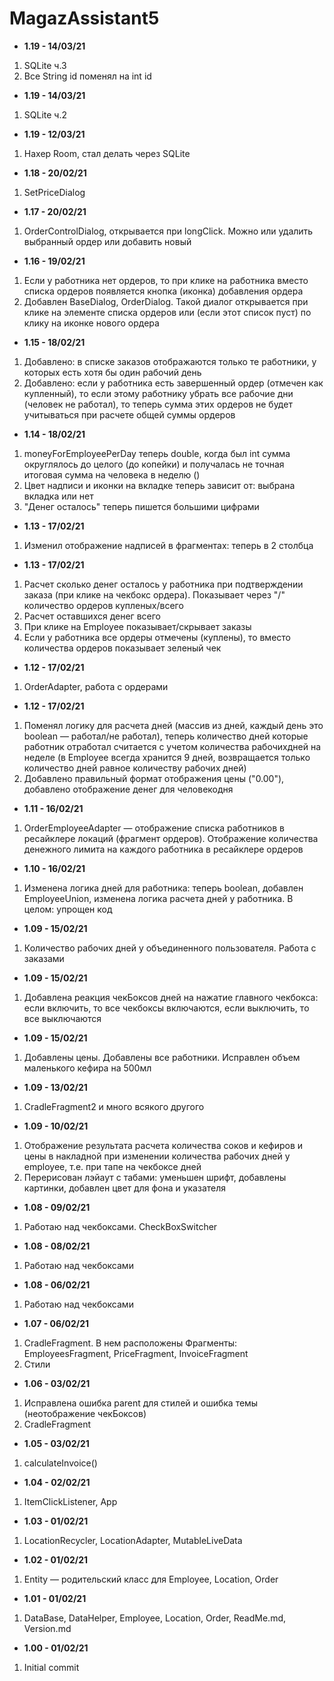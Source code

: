 # MagazAssistant5

* <b>1.19 - 14/03/21</b>
1. SQLite ч.3
2. Все String id поменял на int id
* <b>1.19 - 14/03/21</b>
1. SQLite ч.2
* <b>1.19 - 12/03/21</b>
1. Нахер Room, стал делать через SQLite
* <b>1.18 - 20/02/21</b>
1. SetPriceDialog
* <b>1.17 - 20/02/21</b>
1. OrderControlDialog, открывается при longClick. Можно или удалить выбранный ордер или добавить новый
* <b>1.16 - 19/02/21</b>
1. Если у работника нет ордеров, то при клике на работника вместо списка ордеров появляется кнопка (иконка) добавления ордера
2. Добавлен BaseDialog, OrderDialog. Такой диалог открывается при клике на элементе списка ордеров или (если этот список пуст) по клику на иконке нового ордера
* <b>1.15 - 18/02/21</b>
1. Добавлено: в списке заказов отображаются только те работники, у которых есть хотя бы один рабочий день
2. Добавлено: если у работника есть завершенный ордер (отмечен как купленный), то если этому работнику убрать все рабочие дни (человек не работал), то теперь сумма этих ордеров не будет учитываться при расчете общей суммы ордеров
* <b>1.14 - 18/02/21</b>
1. moneyForEmployeePerDay теперь double, когда был int сумма округлялось до целого (до копейки) и получалась не точная итоговая сумма на человека в неделю ()
2. Цвет надписи и иконки на вкладке теперь зависит от: выбрана вкладка или нет
3. "Денег осталось" теперь пишется большими цифрами
* <b>1.13 - 17/02/21</b>
1. Изменил отображение надписей в фрагментах: теперь в 2 столбца
* <b>1.13 - 17/02/21</b>
1. Расчет сколько денег осталось у работника при подтверждении заказа (при клике на чекбокс ордера). Показывает через "/" количество ордеров купленых/всего
2. Расчет оставшихся денег всего
3. При клике на Employee показывает/скрывает заказы
4. Если у работника все ордеры отмечены (куплены), то вместо количества ордеров показывает зеленый чек
* <b>1.12 - 17/02/21</b>
1. OrderAdapter, работа с ордерами
* <b>1.12 - 17/02/21</b>
1. Поменял логику для расчета дней (массив из дней, каждый день это boolean — работал/не работал), теперь количество дней которые работник отработал считается с учетом количества рабочихдней на неделе (в Employee всегда хранится 9 дней, возвращается только количество дней равное количеству рабочих дней)
2. Добавлено правильный формат отображения цены ("0.00"), добавлено отображение денег для человекодня
* <b>1.11 - 16/02/21</b>
1. OrderEmployeeAdapter — отображение списка работников в ресайклере локаций (фрагмент ордеров). Отображение количества денежного лимита на каждого работника в ресайклере ордеров
* <b>1.10 - 16/02/21</b>
1. Изменена логика дней для работника: теперь boolean, добавлен EmployeeUnion, изменена логика расчета дней у работника. В целом: упрощен код
* <b>1.09 - 15/02/21</b>
1. Количество рабочих дней у объединенного пользователя. Работа с заказами
* <b>1.09 - 15/02/21</b>
1. Добавлена реакция чекБоксов дней на нажатие главного чекбокса: если включить, то все чекбоксы включаются, если выключить, то все выключаются
* <b>1.09 - 15/02/21</b>
1. Добавлены цены. Добавлены все работники. Исправлен объем маленького кефира на 500мл
* <b>1.09 - 13/02/21</b>
1. CradleFragment2 и много всякого другого
* <b>1.09 - 10/02/21</b>
1. Отображение результата расчета количества соков и кефиров и цены в накладной при изменении количества рабочих дней у employee, т.е. при тапе на чекбоксе дней
2. Перерисован лэйаут с табами: уменьшен шрифт, добавлены картинки, добавлен цвет для фона и указателя
* <b>1.08 - 09/02/21</b>
1. Работаю над чекбоксами. CheckBoxSwitcher
* <b>1.08 - 08/02/21</b>
1. Работаю над чекбоксами
* <b>1.08 - 06/02/21</b>
1. Работаю над чекбоксами
* <b>1.07 - 06/02/21</b>
1. CradleFragment. В нем расположены Фрагменты: EmployeesFragment, PriceFragment, InvoiceFragment
2. Стили
* <b>1.06 - 03/02/21</b>
1. Исправлена ошибка parent для стилей и ошибка темы (неотображение чекБоксов)
2. CradleFragment
* <b>1.05 - 03/02/21</b>
1. calculateInvoice()
* <b>1.04 - 02/02/21</b>
1. ItemClickListener, App
* <b>1.03 - 01/02/21</b>
1. LocationRecycler, LocationAdapter, MutableLiveData
* <b>1.02 - 01/02/21</b>
1. Entity — родительский класс для Employee, Location, Order
* <b>1.01 - 01/02/21</b>
1. DataBase, DataHelper, Employee, Location, Order, ReadMe.md, Version.md
* <b>1.00 - 01/02/21</b>
1. Initial commit
